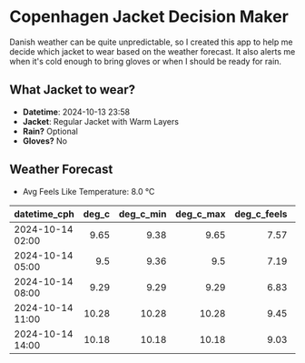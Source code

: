 
# Copenhagen Jacket Decision Maker

Danish weather can be quite unpredictable, so I created this app to help me decide which jacket to wear based on the weather forecast. 
It also alerts me when it's cold enough to bring gloves or when I should be ready for rain.

## What Jacket to wear?

- **Datetime**: 2024-10-13 23:58
- **Jacket**: Regular Jacket with Warm Layers
- **Rain?** Optional
- **Gloves?** No

## Weather Forecast
- Avg Feels Like Temperature: 8.0 °C

| datetime_cph     |   deg_c |   deg_c_min |   deg_c_max |   deg_c_feels | weather   | wind   | rain   |
|:-----------------|--------:|------------:|------------:|--------------:|:----------|:-------|:-------|
| 2024-10-14 02:00 |    9.65 |        9.38 |        9.65 |          7.57 | Clouds    | Low    | None   |
| 2024-10-14 05:00 |    9.5  |        9.36 |        9.5  |          7.19 | Clouds    | Low    | None   |
| 2024-10-14 08:00 |    9.29 |        9.29 |        9.29 |          6.83 | Clouds    | Low    | None   |
| 2024-10-14 11:00 |   10.28 |       10.28 |       10.28 |          9.45 | Rain      | High   | Low    |
| 2024-10-14 14:00 |   10.18 |       10.18 |       10.18 |          9.03 | Rain      | High   | Low    |
        